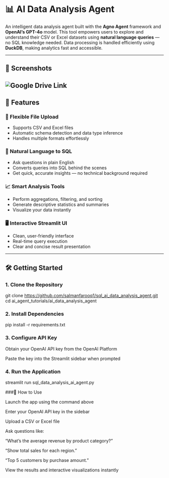 # 📊 AI Data Analysis Agent

An intelligent data analysis agent built with the **Agno Agent** framework and **OpenAI’s GPT-4o** model. This tool empowers users to explore and understand their CSV or Excel datasets using **natural language queries** — no SQL knowledge needed. Data processing is handled efficiently using **DuckDB**, making analytics fast and accessible.

---

## 📸 Screenshots
![Google Drive Link](https://drive.google.com/file/d/1kdKIwxEtTsG76o6cgP37XBdPZ4s-riKe/view?usp=sharing)
---

## 🚀 Features

### 📁 Flexible File Upload  
- Supports CSV and Excel files  
- Automatic schema detection and data type inference  
- Handles multiple formats effortlessly  

### 💬 Natural Language to SQL  
- Ask questions in plain English  
- Converts queries into SQL behind the scenes  
- Get quick, accurate insights — no technical background required  

### 📈 Smart Analysis Tools  
- Perform aggregations, filtering, and sorting  
- Generate descriptive statistics and summaries  
- Visualize your data instantly  

### 🖥️ Interactive Streamlit UI  
- Clean, user-friendly interface  
- Real-time query execution  
- Clear and concise result presentation  

---

## 🛠️ Getting Started

### 1. Clone the Repository

git clone https://github.com/salmanfarooq1/sql_ai_data_analysis_agent.git
cd ai_agent_tutorials/ai_data_analysis_agent

### 2. Install Dependencies

pip install -r requirements.txt

### 3. Configure API Key

Obtain your OpenAI API key from the OpenAI Platform

Paste the key into the Streamlit sidebar when prompted

### 4. Run the Application

streamlit run sql_data_analysis_ai_agent.py

###📌 How to Use

Launch the app using the command above

Enter your OpenAI API key in the sidebar

Upload a CSV or Excel file

Ask questions like:

“What’s the average revenue by product category?”

“Show total sales for each region.”

“Top 5 customers by purchase amount.”

View the results and interactive visualizations instantly
